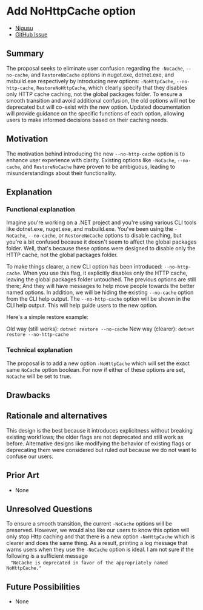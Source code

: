 # Add NoHttpCache option

- [Nigusu](https://github.com/Nigusu-Allehu)
- [GitHub Issue](https://github.com/NuGet/Home/issues/9180)

## Summary

<!-- One-paragraph description of the proposal. -->
The proposal seeks to eliminate user confusion regarding the `-NoCache`, `--no-cache`, and `RestoreNoCache` options in nuget.exe, dotnet.exe, and msbuild.exe respectively by introducing new options: `-NoHttpCache`, `--no-http-cache`, `RestoreNoHttpCache`, which clearly specify that they disables only HTTP cache caching, not the global packages folder. To ensure a smooth transition and avoid additional confusion, the old options will not be deprecated but will co-exist with the new option. Updated documentation will provide guidance on the specific functions of each option, allowing users to make informed decisions based on their caching needs.
## Motivation 

<!-- Why are we doing this? What pain points does this solve? What is the expected outcome? -->
The motivation behind introducing the new `--no-http-cache`  option is to enhance user experience with clarity. Existing options like `-NoCache`, `--no-cache`, and `RestoreNoCache` have proven to be ambiguous, leading to misunderstandings about their functionality. 

## Explanation

### Functional explanation

<!-- Explain the proposal as if it were already implemented and you're teaching it to another person. -->
<!-- Introduce new concepts, functional designs with real life examples, and low-fidelity mockups or  pseudocode to show how this proposal would look. -->
Imagine you're working on a .NET project and you're using various CLI tools like dotnet.exe, nuget.exe, and msbuild.exe. You've been using the `-NoCache`, `--no-cache`, or `RestoreNoCache` options to disable caching, but you're a bit confused because it doesn't seem to affect the global packages folder. Well, that's because these options were designed to disable only the HTTP cache, not the global packages folder.

To make things clearer, a new CLI option has been introduced: `--no-http-cache`. When you use this flag, it explicitly disables only the HTTP cache, leaving the global packages folder untouched. The previous options are still there; And they will have messages to help move people towards the better named options. In addition, we will be hiding the existing `--no-cache` option from the CLI help output. The `--no-http-cache` option will be shown in the CLI help output. This will help guide users to the new option.

Here's a simple restore example:

Old way (still works): `dotnet restore --no-cache`
New way (clearer): `dotnet restore --no-http-cache`
### Technical explanation

<!-- Explain the proposal in sufficient detail with implementation details, interaction models, and clarification of corner cases. -->
The proposal is to add a new option `-NoHttpCache` which will set the exact same `NoCache` option boolean. For now if either of these options are set, `NoCache` will be set to true.
## Drawbacks

<!-- Why should we not do this? -->

## Rationale and alternatives

<!-- Why is this the best design compared to other designs? -->
<!-- What other designs have been considered and why weren't they chosen? -->
<!-- What is the impact of not doing this? -->
This design is the best because it introduces explicitness without breaking existing workflows; the older flags are not deprecated and still work as before. Alternative designs like modifying the behavior of existing flags or deprecating them were considered but ruled out because we do not want to confuse our users. 

## Prior Art

<!-- What prior art, both good and bad are related to this proposal? -->
<!-- Do other features exist in other ecosystems and what experience have their community had? -->
<!-- What lessons from other communities can we learn from? -->
<!-- Are there any resources that are relevant to this proposal? -->
* None
## Unresolved Questions

<!-- What parts of the proposal do you expect to resolve before this gets accepted? -->
<!-- What parts of the proposal need to be resolved before the proposal is stabilized? -->
<!-- What related issues would you consider out of scope for this proposal but can be addressed in the future? -->
To ensure a smooth transition, the current `-NoCache` options will be preserved. However, we would also like our users to know this option will only stop Http caching and that there is a new option `-NoHttpCache` which is clearer and does the same thing. As a result, printing a log message that warns users when they use the `-NoCache` option is ideal. I am not sure if the following is a sufficient message \
&ensp; `"NoCache is deprecated in favor of the appropriately named NoHttpCache."` 

## Future Possibilities

<!-- What future possibilities can you think of that this proposal would help with? -->
* None
